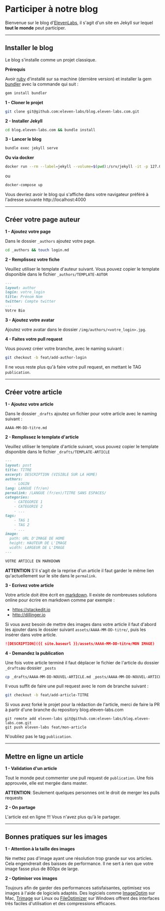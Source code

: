 Participer à notre blog
===================

Bienvenue sur le blog d'[ElevenLabs](https://blog.eleven-labs.com), il s'agit d'un site en Jekyll sur lequel **tout le monde** peut participer.

----------

Installer le blog
-------------

Le blog s'installe comme un projet classique.

**Prérequis**

Avoir [ruby](https://www.ruby-lang.org/fr/) d'installé sur sa machine (dernière version) et installer la gem [bundler](http://bundler.io/) avec la commande qui suit :

```bash
gem install bundler
```

**1 - Cloner le projet**
```bash
git clone git@github.com:eleven-labs/blog.eleven-labs.com.git
```

**2 - Installer Jekyll**
```bash
cd blog.eleven-labs.com && bundle install
```
**3 - Lancer le blog**
```bash
bundle exec jekyll serve
```

**Ou via docker**
```bash
docker run --rm --label=jekyll --volume=$(pwd):/srv/jekyll -it -p 127.0.0.1:4000:4000 jekyll/jekyll jekyll serve
```
ou
```bash
docker-compose up
```
Vous devriez avoir le blog qui s'affiche dans votre navigateur préféré à l'adresse suivante http://localhost:4000

--------------------------------------------------------------------

Créer votre page auteur
-------------------------
**1 - Ajoutez votre page**

Dans le dossier `_authors` ajoutez votre page.
```bash
cd _authors && touch login.md
```
**2 - Remplissez votre fiche**

Veuillez utiliser le template d'auteur suivant. Vous pouvez copier le template disponible dans le fichier `_authors/TEMPLATE-AUTOR`

```md
---
layout: author
login: votre_login
title: Prénom Nom
twitter: Compte twitter
---
Votre Bio
```

**3 - Ajoutez votre avatar**

Ajoutez votre avatar dans le dossier `/img/authors/<votre_login>.jpg`.

**4 - Faites votre pull request**

Vous pouvez créer votre branche, avec le naming suivant :
```bash
git checkout -b feat/add-author-login
```

Il ne vous reste plus qu'à faire votre pull request, en mettant le TAG `publication`.

-------------------------

Créer votre article
----------------------------

**1 - Ajoutez votre article**

Dans le dossier `_drafts` ajoutez un fichier pour votre article avec le naming suivant :

```bash
AAAA-MM-DD-titre.md
```

**2 - Remplissez le template d'article**

Veuillez utiliser le template d'article suivant, vous pouvez copier le template disponible dans le fichier `_drafts/TEMPLATE-ARTICLE`

```md
---
layout: post
title: TITRE
excerpt: DESCRIPTION (VISIBLE SUR LA HOME)
authors:
    - LOGIN
lang: LANGUE (fr/en)
permalink: /LANGUE (fr/en)/TITRE SANS ESPACES/
categories:
    - CATEGORIE 1
    - CATEGORIE 2
    - ...
tags:
    - TAG 1
    - TAG 2
    - ...
image:
  path: URL D'IMAGE DE HOME
  height: HAUTEUR DE L'IMAGE
  width: LARGEUR DE L'IMAGE
---

VOTRE ARTICLE EN MARKDOWN
```

**ATTENTION** S'il s'agit de la reprise d'un article il faut garder le même lien qu'actuellement sur le site dans le `permalink`.

**3 - Ecrivez votre article**

Votre article doit être écrit en [markdown](https://guides.github.com/features/mastering-markdown/). Il existe de nombreuses solutions online pour écrire en markdown comme par exemple :

 - https://stackedit.io
 - http://dillinger.io

 Si vous avez besoin de mettre des images dans votre article il faut d'abord les ajouter dans le dossier suivant `assets/AAAA-MM-DD-titre/`, puis les insérer dans votre article.

```md
![DESCRIPTION]({{ site.baseurl }}/assets/AAAA-MM-DD-titre/MON IMAGE)
```

**4 - Demandez la publication**

Une fois votre article terminé il faut déplacer le fichier de l'article du dossier `_drafts`au dossier `_posts`

```sh
cp _drafts/AAAA-MM-DD-NOUVEL-ARTICLE.md _posts/AAAA-MM-DD-NOUVEL-ARTICLE.md
```

Il vous suffit de faire une pull request avec le nom de branche suivant :

```bash
git checkout -b feat/add-article-TITRE
```

Si vous avez forké le projet pour la rédaction de l'article, merci de faire la PR à partir d'une branche du repository blog.eleven-labs.com

```
git remote add eleven-labs git@github.com:eleven-labs/blog.eleven-labs.com.git
git push eleven-labs feat/mon-article
```

N'oubliez pas le tag  `publication`.

--------------------------------

Mettre en ligne un article
-----------

**1 - Validation d'un article**

Tout le monde peut commenter une pull request de `publication`. Une fois approuvée, elle est mergée dans master.

**ATTENTION**: Seulement quelques personnes ont le droit de merger les pulls requests

**2 - On partage**

L'article est en ligne !!! Vous n'avez plus qu'à le partager.

---------------------------------

Bonnes pratiques sur les images
-----------

**1 - Attention à la taille des images**

Ne mettez pas d'image ayant une résolution trop grande sur vos articles. Cela engendrerait des baisses de performance. Il ne sert à rien que votre image fasse plus de 800px de large.

**2 - Optimiser vos images**

Toujours afin de garder des performances satisfaisantes, optimisez vos images à l'aide de logiciels adaptés.
Des logiciels comme [ImageOptim](https://imageoptim.com/) sur Mac, [Trimage](https://trimage.org/) sur Linux ou [FileOptimizer](http://nikkhokkho.sourceforge.net/static.php?page=FileOptimizer) sur Windows offrent des interfaces très faciles d'utilisation et des compressions efficaces.
